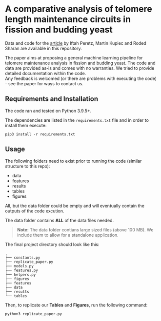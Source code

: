 # A comparative analysis of telomere length maintenance circuits in fission and budding yeast
Data and code for the [article](https://github.com/Iftahp/yeastTLM/#) by Iftah Peretz, Martin Kupiec and Roded Sharan are available in this repository.

The paper aims at proposing a general machine learning pipeline for telomere maintenance analysis in fission and budding yeast.
The code and data are provided as-is and comes with no warranties. We tried to provide detailed documentation within the code.<br/>
Any feedback is welcomed (or there are problems with executing the code) - see the paper for ways to contact us.

## Requirements and Installation
The code ran and tested on Python 3.9.5+.

The dependencies are listed in the `requirements.txt` file and in order to install them execute:
```
pip3 install -r requirements.txt
```

## Usage
The following folders need to exist prior to running the code (similar structure to this repo): 

- data 
- features
- results
- tables
- figures

All, but the data folder could be empty and will eventually contain the outputs of the code excution. 

The data folder contains **ALL** of the data files needed.
> **Note:** The data folder contians large sized files (above 100 MB). We include them to allow for a standalone application.

The final project directory should look like this:
```
.
├── constants.py
├── replicate_paper.py
├── models.py
├── features.py
├── helpers.py
├── figures
├── features
├── data
├── results
└── tables
```

Then, to replicate our **Tables** and **Figures**, run the following command:
```
python3 replicate_paper.py
```
